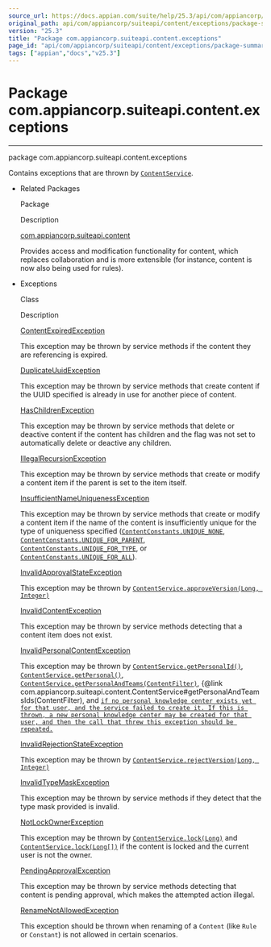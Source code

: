 ```yaml
---
source_url: https://docs.appian.com/suite/help/25.3/api/com/appiancorp/suiteapi/content/exceptions/package-summary.html
original_path: api/com/appiancorp/suiteapi/content/exceptions/package-summary.html
version: "25.3"
title: "Package com.appiancorp.suiteapi.content.exceptions"
page_id: "api/com/appiancorp/suiteapi/content/exceptions/package-summary"
tags: ["appian","docs","v25.3"]
---
```



# Package com.appiancorp.suiteapi.content.exceptions

* * *

package com.appiancorp.suiteapi.content.exceptions

Contains exceptions that are thrown by [`ContentService`](../ContentService.html "interface in com.appiancorp.suiteapi.content").

-   Related Packages

    Package

    Description

    [com.appiancorp.suiteapi.content](../package-summary.html)

    Provides access and modification functionality for content, which replaces collaboration and is more extensible (for instance, content is now also being used for rules).

-   Exceptions

    Class

    Description

    [ContentExpiredException](ContentExpiredException.html "class in com.appiancorp.suiteapi.content.exceptions")

    This exception may be thrown by service methods if the content they are referencing is expired.

    [DuplicateUuidException](DuplicateUuidException.html "class in com.appiancorp.suiteapi.content.exceptions")

    This exception may be thrown by service methods that create content if the UUID specified is already in use for another piece of content.

    [HasChildrenException](HasChildrenException.html "class in com.appiancorp.suiteapi.content.exceptions")

    This exception may be thrown by service methods that delete or deactive content if the content has children and the flag was not set to automatically delete or deactive any children.

    [IllegalRecursionException](IllegalRecursionException.html "class in com.appiancorp.suiteapi.content.exceptions")

    This exception may be thrown by service methods that create or modify a content item if the parent is set to the item itself.

    [InsufficientNameUniquenessException](InsufficientNameUniquenessException.html "class in com.appiancorp.suiteapi.content.exceptions")

    This exception may be thrown by service methods that create or modify a content item if the name of the content is insufficiently unique for the type of uniqueness specified ([`ContentConstants.UNIQUE_NONE`](../ContentConstants.html#UNIQUE_NONE), [`ContentConstants.UNIQUE_FOR_PARENT`](../ContentConstants.html#UNIQUE_FOR_PARENT), [`ContentConstants.UNIQUE_FOR_TYPE`](../ContentConstants.html#UNIQUE_FOR_TYPE), or [`ContentConstants.UNIQUE_FOR_ALL`](../ContentConstants.html#UNIQUE_FOR_ALL)).

    [InvalidApprovalStateException](InvalidApprovalStateException.html "class in com.appiancorp.suiteapi.content.exceptions")

    This exception may be thrown by [`ContentService.approveVersion(Long, Integer)`](../ContentService.html#approveVersion\(java.lang.Long,java.lang.Integer\))

    [InvalidContentException](InvalidContentException.html "class in com.appiancorp.suiteapi.content.exceptions")

    This exception may be thrown by service methods detecting that a content item does not exist.

    [InvalidPersonalContentException](InvalidPersonalContentException.html "class in com.appiancorp.suiteapi.content.exceptions")

    This exception may be thrown by [`ContentService.getPersonalId()`](../ContentService.html#getPersonalId\(\)), [`ContentService.getPersonal()`](../ContentService.html#getPersonal\(\)), [`ContentService.getPersonalAndTeams(ContentFilter)`](../ContentService.html#getPersonalAndTeams\(com.appiancorp.suiteapi.content.ContentFilter\)), {@link com.appiancorp.suiteapi.content.ContentService#getPersonalAndTeamsIds(ContentFilter), and [`if no personal knowledge center exists yet for that user, and the service failed to create it. If this is thrown, a new personal knowledge center may be created for that user, and then the call that threw this exception should be repeated.`](../ContentService.html#getPersonalAndTeamsPaging\(com.appiancorp.suiteapi.content.ContentFilter,int,int,java.lang.Integer,java.lang.Integer\))

    [InvalidRejectionStateException](InvalidRejectionStateException.html "class in com.appiancorp.suiteapi.content.exceptions")

    This exception may be thrown by [`ContentService.rejectVersion(Long, Integer)`](../ContentService.html#rejectVersion\(java.lang.Long,java.lang.Integer\))

    [InvalidTypeMaskException](InvalidTypeMaskException.html "class in com.appiancorp.suiteapi.content.exceptions")

    This exception may be thrown by service methods if they detect that the type mask provided is invalid.

    [NotLockOwnerException](NotLockOwnerException.html "class in com.appiancorp.suiteapi.content.exceptions")

    This exception may be thrown by [`ContentService.lock(Long)`](../ContentService.html#lock\(java.lang.Long\)) and [`ContentService.lock(Long[])`](../ContentService.html#lock\(java.lang.Long%5B%5D\)) if the content is locked and the current user is not the owner.

    [PendingApprovalException](PendingApprovalException.html "class in com.appiancorp.suiteapi.content.exceptions")

    This exception may be thrown by service methods detecting that content is pending approval, which makes the attempted action illegal.

    [RenameNotAllowedException](RenameNotAllowedException.html "class in com.appiancorp.suiteapi.content.exceptions")

    This exception should be thrown when renaming of a `Content` (like `Rule` or `Constant`) is not allowed in certain scenarios.